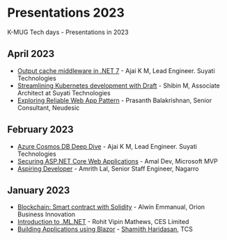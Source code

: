 # Presentations 2023

K-MUG Tech days - Presentations in 2023

## April 2023

* [Output cache middleware in .NET 7](https://github.com/k-mug/Presentations-2023/blob/main/April-2023/Output-cache-middleware-in-dotnet7-Ajai.pdf) - Ajai K M, Lead Engineer. Suyati Technologies
* [Streamlining Kubernetes development with Draft](https://github.com/k-mug/Presentations-2023/) - Shibin M, Associate Architect at Suyati Technologies
* [Exploring Reliable Web App Pattern](https://github.com/k-mug/Presentations-2023/) - Prasanth Balakrishnan, Senior Consultant, Neudesic

## February 2023

* [Azure Cosmos DB Deep Dive](https://github.com/k-mug/Presentations-2023/blob/main/February-2023/Azure-Cosmos-DB-Ajai.pptx) - Ajai K M, Lead Engineer. Suyati Technologies
* [Securing ASP.NET Core Web Applications](https://github.com/k-mug/Presentations-2023/blob/main/February-2023/Securing-ASP-NET-Core-Web-Applications-Amal.pdf) - Amal Dev, Microsoft MVP
* [Aspiring Developer](https://github.com/k-mug/Presentations-2023/blob/main/February-2023/Aspiring-Developer-AmritLal.pptx) - Amrith Lal, Senior Staff Engineer, Nagarro

## January 2023
* [Blockchain: Smart contract with Solidity](https://github.com/k-mug/Presentations-2023/blob/main/January-2023/Smart%20Contracts%20using%20solidity.pptx) - Alwin Emmanual, Orion Business Innovation
* [Introduction to .ML.NET](https://github.com/k-mug/Presentations-2023/blob/main/January-2023/MLNET-Jan2023-Rohit.pptx) - Rohit Vipin Mathews, CES Limited
* [Building Applications using Blazor](https://github.com/k-mug/Presentations-2023/blob/main/January-2023/Blazor-Jan2023-Shamjith.pptx) - [Shamjith Haridasan](https://github.com/ShamjithHaridasan), TCS

